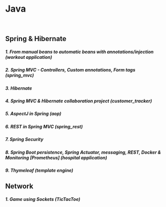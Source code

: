 # Java

&nbsp;

## Spring & Hibernate 

##### 1. From manual beans to automatic beans with annotations/injection (workout application)

##### 2. Spring MVC - Controllers, Custom annotations, Form tags (spring_mvc)

##### 3. Hibernate

##### 4. Spring MVC & Hibernate collaboration project (customer_tracker)

##### 5. AspectJ in Spring (aop)

##### 6. REST in Spring MVC (spring_rest)

##### 7. Spring Security
 
##### 8. Spring Boot persistence, Spring Actuator, messaging, REST, Docker & Monitoring [Prometheus] (hospital application)

##### 9. Thymeleaf (template engine)
## Network

##### 1. Game using Sockets (TicTacToe)

